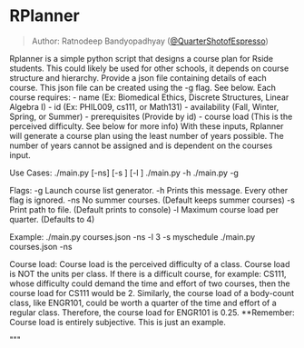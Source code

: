 # RPlanner
> Author: Ratnodeep Bandyopadhyay ([@QuarterShotofEspresso]())

 Rplanner is a simple python script that designs a course plan for Rside students.
 This could likely be used for other schools, it depends on course structure and
 hierarchy.
 Provide a json file containing details of each course.
 This json file can be created using the -g flag. See below.
 Each course requires:
    - name (Ex: Biomedical Ethics, Discrete Structures, Linear Algebra I)
    - id (Ex: PHIL009, cs111, or Math131)
    - availability (Fall, Winter, Spring, or Summer)
    - prerequisites (Provide by id)
    - course load (This is the perceived difficulty. See below for more info)
 With these inputs, Rplanner will generate a course plan using the least number
 of years possible.
 The number of years cannot be assigned and is dependent on the courses input.


 Use Cases:
    ./main.py <file> [-ns] [-s <file>] [-l <load>]
    ./main.py -h
    ./main.py -g <file>


 Flags:
    -g <file>   Launch course list generator.
    -h          Prints this message. Every other flag is ignored.
    -ns         No summer courses. (Default keeps summer courses)
    -s <file>   Print path to file. (Default prints to console)
    -l <load>   Maximum course load per quarter. (Defaults to 4)

 Example:
    ./main.py courses.json -ns -l 3 -s myschedule
    ./main.py courses.json -ns


 Course load:   Course load is the perceived difficulty of a class.
                Course load is NOT the units per class.
                If there is a difficult course, for example: CS111,
                whose difficulty could demand the time and effort of two
                courses, then the course load for CS111 would be 2.
                Similarly, the course load of a body-count class, like
                ENGR101, could be worth a quarter of the time and effort 
                of a regular class. Therefore, the course load for
                ENGR101 is 0.25.
                **Remember: Course load is entirely subjective.
                            This is just an example.



"""
